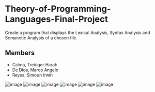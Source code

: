 # Theory-of-Programming-Languages-Final-Project
Create a program that displays the Lexical Analysis, Syntax Analysis and Semanctic Analysis of a chosen file.

## Members
* Calma, Trebiger Harah
* De Dios, Marco Angelo
* Reyes, Simoun Irwin

![image](https://github.com/SimounReyes/Theory-of-Programming-Languages-Final-Project/assets/142649580/9e6ae68b-2f89-4bf4-8f8b-c88f06a87c69)
![image](https://github.com/SimounReyes/Theory-of-Programming-Languages-Final-Project/assets/142649580/7f26bdc6-026b-48ea-9907-a6b0a2fe403e)
![image](https://github.com/SimounReyes/Theory-of-Programming-Languages-Final-Project/assets/142649580/b48aab56-2b68-4ee3-befd-8debb109c270)
![image](https://github.com/SimounReyes/Theory-of-Programming-Languages-Final-Project/assets/142649580/816ac014-0445-4d07-9b26-6a70a642211e)
![image](https://github.com/SimounReyes/Theory-of-Programming-Languages-Final-Project/assets/142649580/51851ef1-d531-45ba-aa35-92d0dbef1a9b)
![image](https://github.com/SimounReyes/Theory-of-Programming-Languages-Final-Project/assets/142649580/7cc229bf-98c0-4bbd-8759-f1687dcf25bf)

